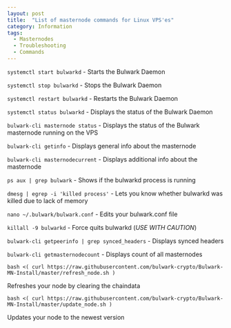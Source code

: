 ```yaml
---
layout: post
title:  "List of masternode commands for Linux VPS'es"
category: Information
tags:
  - Masternodes
  - Troubleshooting
  - Commands
---
```


`systemctl start bulwarkd`
\- Starts the Bulwark Daemon

`systemctl stop bulwarkd`
\- Stops the Bulwark Daemon

`systemctl restart bulwarkd`
\- Restarts the Bulwark Daemon

`systemctl status bulwarkd`
\- Displays the status of the Bulwark Daemon

`bulwark-cli masternode status`
\- Displays the status of the Bulwark masternode running on the VPS

`bulwark-cli getinfo`
\- Displays general info about the masternode

`bulwark-cli masternodecurrent`
\- Displays additional info about the masternode

`ps aux | grep bulwark`
\- Shows if the bulwarkd process is running

`dmesg | egrep -i 'killed process'`
\- Lets you know whether bulwarkd was killed due to lack of memory

`nano ~/.bulwark/bulwark.conf`
\- Edits your bulwark.conf file

`killall -9 bulwarkd`
\- Force quits bulwarkd (*USE WITH CAUTION*)

`bulwark-cli getpeerinfo | grep synced_headers`
\- Displays synced headers

`bulwark-cli getmasternodecount`
\- Displays count of all masternodes

`bash <( curl https://raw.githubusercontent.com/bulwark-crypto/Bulwark-MN-Install/master/refresh_node.sh )`

Refreshes your node by clearing the chaindata

`bash <( curl https://raw.githubusercontent.com/bulwark-crypto/Bulwark-MN-Install/master/update_node.sh )`

Updates your node to the newest version
